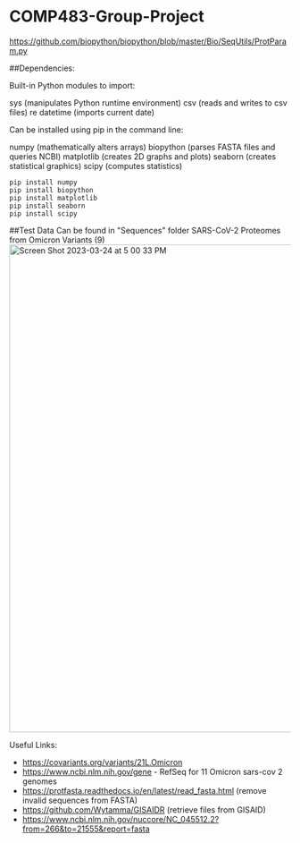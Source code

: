 # COMP483-Group-Project 
https://github.com/biopython/biopython/blob/master/Bio/SeqUtils/ProtParam.py



##Dependencies: 

Built-in Python modules to import:

sys (manipulates Python runtime environment)
csv (reads and writes to csv files)
re
datetime (imports current date)

Can be installed using pip in the command line:

numpy (mathematically alters arrays)
biopython (parses FASTA files and queries NCBI)
matplotlib (creates 2D graphs and plots)
seaborn (creates statistical graphics)
scipy (computes statistics)

```
pip install numpy
pip install biopython
pip install matplotlib
pip install seaborn
pip install scipy
```

##Test Data
Can be found in "Sequences" folder
SARS-CoV-2 Proteomes from Omicron Variants (9)
<img width="872" alt="Screen Shot 2023-03-24 at 5 00 33 PM" src="https://user-images.githubusercontent.com/125703033/227651451-e03a6295-3a8c-4f9e-b9b1-4f5002cbcc7d.png">

Useful Links:
- https://covariants.org/variants/21L.Omicron
- https://www.ncbi.nlm.nih.gov/gene - RefSeq for 11 Omicron sars-cov 2 genomes
- https://protfasta.readthedocs.io/en/latest/read_fasta.html (remove invalid sequences from FASTA)
- https://github.com/Wytamma/GISAIDR (retrieve files from GISAID)
- https://www.ncbi.nlm.nih.gov/nuccore/NC_045512.2?from=266&to=21555&report=fasta
